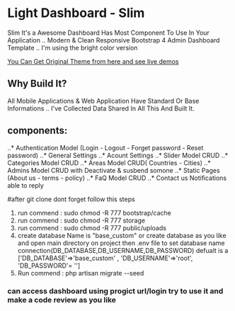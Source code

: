 # Light Dashboard - Slim

Slim It's a Awesome Dashboard Has Most Component To Use In Your Application	.. Modern & Clean Responsive Bootstrap 4 Admin Dashboard Template .. I'm using the bright color version

 [You Can Get Original Theme from here and see live demos](https://themeforest.net/item/slim-modern-clean-responsive-bootstrap-4-admin-dashboard-template/21596728)

## Why Build It?

All Mobile Applications & Web Application Have Standard Or Base Informations .. I've Collected  Data Shared In All This And Built It.

## components:

..* Authentication Model (Login - Logout - Forget password - Reset password)
..* General Settings
..* Acount Settings
..* Slider Model CRUD
..* Categories Model CRUD
..* Areas Model CRUD( Countries - Cities)
..* Admins Model CRUD with Deactivate & susbend somone
..* Static Pages (About us - terms - policy)
..* FaQ Model CRUD 
..* Contact us Notifications able to reply

#after git clone dont forget follow this steps 

  1. run commend : sudo chmod -R 777 bootstrap/cache
  2. run commend : sudo chmod -R 777 storage
  3. run commend : sudo chmod -R 777 public/uploads 
  4. create database Name is "base_custom" or create database as you like and open main directory on project then .env file to set database name connection(DB_DATABASE,DB_USERNAME,DB_PASSWORD) 
 defualt is a ['DB_DATABASE'=>'base_custom' , 'DB_USERNAME'=>'root', 'DB_PASSWORD'= ''] 
 5. Run commend : php artisan migrate --seed

### can access dashboard using progict url/login try to use it and make a code review as you like  
